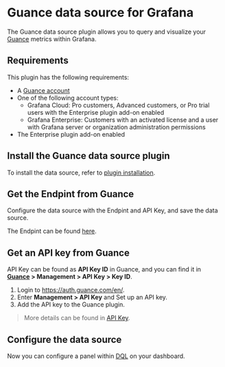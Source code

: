 # Guance data source for Grafana

The Guance data source plugin allows you to query and visualize your [Guance](https://en.guance.com/) metrics within Grafana. 

## Requirements

This plugin has the following requirements:

- A [Guance account](https://docs.guance.com/en/billing/trail/)  
- One of the following account types:
    - Grafana Cloud: Pro customers, Advanced customers, or Pro trial users with the Enterprise plugin add-on enabled    
    - Grafana Enterprise: Customers with an activated license and a user with Grafana server or organization administration permissions  
- The Enterprise plugin add-on enabled 

## Install the Guance data source plugin

To install the data source, refer to [plugin installation](https://grafana.com/docs/grafana/latest/administration/plugin-management).

## Get the Endpint from Guance

Configure the data source with the Endpint and API Key, and save the data source.

The Endpint can be found [here](https://docs.guance.com/en/open-api/#support-endpoint).

## Get an API key from Guance

API Key can be found as **API Key ID** in Guance, and you can find it in **[Guance](https://en.guance.com/) > Management > API Key > Key ID**.

1. Login to https://auth.guance.com/en/.
2. Enter **Management > API Key** and Set up an API key.
3. Add the API key to the Guance plugin.

> More details can be found in [API Key](https://docs.guance.com/en/management/api-key/).

## Configure the data source

Now you can configure a panel within [DQL](https://docs.guance.com/en/dql/define/) on your dashboard.
